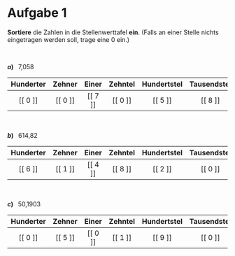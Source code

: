 <!--
version:  0.0.1

language: de

@style
input {
    text-align: center;
}

.flex-container {
    display: flex;
    flex-wrap: wrap;
    align-items: stretch;
    gap: 20px;
}

.flex-child {
    flex: 1;
    min-width: 350px;
    margin-right: 20px;
}

@media (max-width: 400px) {
    .flex-child {
        flex: 100%;
        margin-right: 0;
    }
}


.vertical-text {
    writing-mode: vertical-rl;
    transform: rotate(180deg);
    text-align: center;
}
@end

formula: \carry   \textcolor{red}{\scriptsize #1}
formula: \digit   \rlap{\carry{#1}}\phantom{#2}#2
formula: \permil  \text{‰}

import: https://raw.githubusercontent.com/liaTemplates/algebrite/master/README.md
import: https://raw.githubusercontent.com/LiaTemplates/Tikz-Jax/main/README.md

script: https://cdn.jsdelivr.net/gh/LiaTemplates/Tikz-Jax@main/dist/index.js

@round
<script>
  let value = `@input`;
  if (value.startsWith("@")) {
    ""
  } else {
    value = JSON.parse(value);
    value = value[0]
    value = value.replace(/,/g, ".");
    value = parseFloat(value);
    value = Math.round(value * Math.pow(10,@1)) / Math.pow(10,@1);
    value == @0
  }
</script>
@end

tags: Vokabeln, Zahlenverständnis, sehr leicht

-->




# Aufgabe 1

**Sortiere** die Zahlen in die Stellenwerttafel **ein**. (Falls an einer Stelle nichts eingetragen werden soll, trage eine $0$ ein.)



<br>

__$a)\;\;$__ 7,058

<!-- data-type="none" -->
|  Hunderter  |  Zehner |  Einer  |  Zehntel  | Hundertstel | Tausendstel |  Zehntausendstel  |
| :---------: | :-----: | :-----: | :-------: | :---------: | :---------: | :---------------: |
|   [[ 0 ]]   | [[ 0 ]] | [[ 7 ]] |  [[ 0 ]]  |    [[ 5 ]]  |  [[ 8 ]]    |     [[ 0 ]]       |

<br>

__$b)\;\;$__ 614,82

<!-- data-type="none" -->
|  Hunderter  |  Zehner |  Einer  |  Zehntel  | Hundertstel | Tausendstel |  Zehntausendstel  |
| :---------: | :-----: | :-----: | :-------: | :---------: | :---------: | :---------------: |
|   [[ 6 ]]   | [[ 1 ]] | [[ 4 ]] |  [[ 8 ]]  |    [[ 2 ]]  |  [[ 0 ]]    |     [[ 0 ]]       |
<br>

__$c)\;\;$__ 50,1903

<!-- data-type="none" -->
|  Hunderter  |  Zehner |  Einer  |  Zehntel  | Hundertstel | Tausendstel |  Zehntausendstel  |
| :---------: | :-----: | :-----: | :-------: | :---------: | :---------: | :---------------: |
|   [[ 0 ]]   | [[ 5 ]] | [[ 0 ]] |  [[ 1 ]]  |    [[ 9 ]]  |  [[ 0 ]]    |     [[ 3 ]]       |


